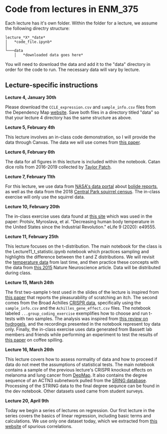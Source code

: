 # Code from lectures in ENM_375


Each lecture has it's own folder. Within the folder for a lecture, we assume the following directry structure:

```
lecture_*X*_*date*
│   *code_file.ipynb*    
│
└───data
    │   *downloaded data goes here*

```


You will need to download the data and add it to the "data" directory in order for the code to run. The necessary data will vary by lecture.


## Lecture-specific instructions


**Lecture 4, January 30th**

Please download the `CCLE_expression.csv` and `sample_info.csv` files from the Dependency Map [website](https://depmap.org/portal/download/). Save both files in a directory titled "data" so that your lecture 4 directory has the same structure as above.


**Lecture 5, February 4th**

This lecture involves an in-class code demonstration, so I will provide the data through Canvas. The data we will use comes from [this paper](https://arxiv.org/abs/1608.03520).


**Lecture 6, February 6th**

The data for all figures in this lecture is included within the notebook. Catan dice rolls from 2016-2019 collected by [Taylor Patch](https://github.com/tcpatch).


**Lecture 7, February 11th**

For this lecture, we use data from [NASA's data portal](https://nasa.github.io/data-nasa-gov-frontpage/) about [bolide reports](https://data.nasa.gov/Space-Science/Fireball-And-Bolide-Reports/mc52-syum), as well as the data from the 2018 [Central Park squirrel census](https://data.cityofnewyork.us/Environment/2018-Central-Park-Squirrel-Census-Squirrel-Data/vfnx-vebw). The in-class exercise will only use the squirrel data.


**Lecture 10, February 20th**

The in-class exercise uses data found at [this site](https://elifesciences.org/articles/49555/figures) which was used in the paper: Protsiv, Myroslava, et al. "Decreasing human body temperature in the United States since the Industrial Revolution." eLife 9 (2020): e49555.

**Lecture 11, February 25th**

This lecture focuses on the t-distribution. The main notebook for the class is the Lecture11_t_statistic.ipynb notebook which practices sampling and highlights the difference between the t and Z distributions. We will revisit the [temperature data](https://elifesciences.org/articles/49555/figures) from last time, and then practice these concepts with the data from [this 2015](https://www.nature.com/articles/nn.3993) Nature Neuroscience article. Data will be distributed during class.


**Lecture 15, March 24th**

The first two-sample t-test used in the slides of the lecture is inspired from [this paper](https://europepmc.org/article/PMC/3335970) that reports the pleasurability of scratching an itch. The second comes from the Broad Achilles [CRISPR data](https://depmap.org/portal/download/), specifically using the `sample_info.csv` and the `Achilles_gene_effect.csv` files. The notebook labeled `...group_coding_exercise` exemplifies how to choose and run t-tests with two samples. The analysis was inspired from [this review on hydrogels](https://www.nature.com/articles/s41578-019-0148-6), and the recordings presented in the notebook represent toy data only. Finally, the in-class exercise uses data generated from Bassett lab members and friends while performing an experiment to test the results of [this paper](https://www.sciencedirect.com/science/article/pii/S2078152015300377) on coffee spilling.


**Lecture 16, March 26th**

This lecture covers how to assess normality of data and how to proceed if data do not meet the assumptions of statistical tests. The main notebook contains a sample of the previous lecture's CRISPR knockout effects on melanoma and lung cancer from [DepMap](https://depmap.org/portal/download/). It also contains the degree sequence of an ACTN3 subnetwork pulled from the [SRING database](https://string-db.org/). Processing of the STRING data to the final degree sequnce can be found in the dev notebook. Other datasets used came from student surveys.


**Lecture 20, April 9th**

Today we begin a series of lectures on regression. Our first lecture in the series covers the basics of linear regression, including basic terms and calculations. We use only one dataset today, which we extracted from [this website](http://www.tylervigen.com/spurious-correlations) of spurious correlations. 
